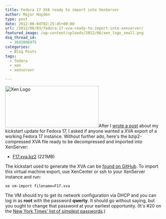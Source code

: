 ```yaml
---
title: Fedora 17 XVA ready to import into XenServer
author: Major Hayden
type: post
date: 2012-06-04T02:25:45+00:00
url: /2012/06/03/fedora-17-xva-ready-to-import-into-xenserver/
featured_image: /wp-content/uploads/2012/06/xen_logo_small.png
dsq_thread_id:
  - 3642806975
categories:
  - Blog Posts
tags:
  - fedora
  - xen
  - xenserver

---
```

[<img src="http://rackerhacker.com/wp-content/uploads/2012/06/xen_logo_small-300x133.png" alt="Xen Logo" title="Xen Logo" width="300" height="133" class="alignright size-medium wp-image-3397" srcset="/wp-content/uploads/2012/06/xen_logo_small-300x133.png 300w, /wp-content/uploads/2012/06/xen_logo_small.png 800w" sizes="(max-width: 300px) 100vw, 300px" />][1]After I [wrote a post][2] about my kickstart update for Fedora 17, I asked if anyone wanted a XVA export of a working Fedora 17 instance. Without further ado, here's the bzip2-compressed XVA file ready to be decompressed and imported into XenServer:

  * [F17.xva.bz2][3] (221MB)

The kickstart used to generate the XVA can be [found on GitHub][4]. To import this virtual machine export, use XenCenter or ssh to your XenServer instance and run:

```
xe vm-import filename=F17.xva
```


The VM should try to get its network configuration via DHCP and you can log in as **root** with the password **qwerty**. It should go without saying, but you ought to change that password at your earliest opportunity. (It's #20 on the [New York Times' list of simplest passwords][5].)

 [1]: http://rackerhacker.com/wp-content/uploads/2012/06/xen_logo_small.png
 [2]: /2012/05/30/fedora-17-released-xenserver-kickstarts-updated/
 [3]: http://c3364925.r25.cf0.rackcdn.com/F17.xva.bz2
 [4]: https://github.com/rackerhacker/kickstarts/blob/master/fedora17-minimal-xenserver6.ks
 [5]: http://www.nytimes.com/2010/01/21/technology/21password.html
